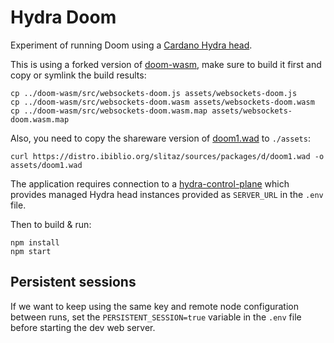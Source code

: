# Hydra Doom

Experiment of running Doom using a [Cardano Hydra head](https://github.com/cardano-scaling/hydra).

This is using a forked version of [doom-wasm](https://github.com/cardano-scaling/doom-wasm), make sure to build it first and copy or symlink the build results:

``` shell
cp ../doom-wasm/src/websockets-doom.js assets/websockets-doom.js
cp ../doom-wasm/src/websockets-doom.wasm assets/websockets-doom.wasm
cp ../doom-wasm/src/websockets-doom.wasm.map assets/websockets-doom.wasm.map
```

Also, you need to copy the shareware version of [doom1.wad](https://doomwiki.org/wiki/DOOM1.WAD) to `./assets`:

```shell
curl https://distro.ibiblio.org/slitaz/sources/packages/d/doom1.wad -o assets/doom1.wad
```

The application requires connection to a [hydra-control-plane](https://github.com/cardano-scaling/hydra-control-plane) which provides managed Hydra head instances provided as `SERVER_URL` in the `.env` file.

Then to build & run:

```shell
npm install
npm start
```

## Persistent sessions

If we want to keep using the same key and remote node configuration between runs, set the `PERSISTENT_SESSION=true` variable in the `.env` file before starting the dev web server.
